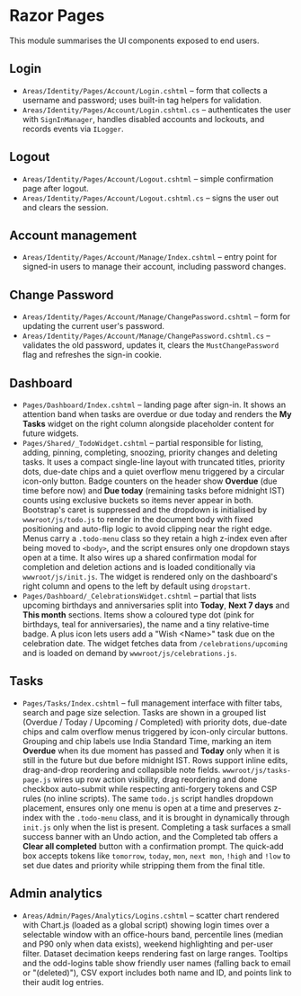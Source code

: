# Razor Pages

This module summarises the UI components exposed to end users.

## Login
* `Areas/Identity/Pages/Account/Login.cshtml` – form that collects a username and password; uses built-in tag helpers for validation.
* `Areas/Identity/Pages/Account/Login.cshtml.cs` – authenticates the user with `SignInManager`, handles disabled accounts and lockouts, and records events via `ILogger`.

## Logout
* `Areas/Identity/Pages/Account/Logout.cshtml` – simple confirmation page after logout.
* `Areas/Identity/Pages/Account/Logout.cshtml.cs` – signs the user out and clears the session.

## Account management
* `Areas/Identity/Pages/Account/Manage/Index.cshtml` – entry point for signed-in users to manage their account, including password changes.

## Change Password
* `Areas/Identity/Pages/Account/Manage/ChangePassword.cshtml` – form for updating the current user's password.
* `Areas/Identity/Pages/Account/Manage/ChangePassword.cshtml.cs` – validates the old password, updates it, clears the `MustChangePassword` flag and refreshes the sign-in cookie.

## Dashboard
* `Pages/Dashboard/Index.cshtml` – landing page after sign-in. It shows an attention band when tasks are overdue or due today and renders the **My Tasks** widget on the right column alongside placeholder content for future widgets.
* `Pages/Shared/_TodoWidget.cshtml` – partial responsible for listing, adding, pinning, completing, snoozing, priority changes and deleting tasks. It uses a compact single-line layout with truncated titles, priority dots, due-date chips and a quiet overflow menu triggered by a circular icon-only button. Badge counters on the header show **Overdue** (due time before now) and **Due today** (remaining tasks before midnight IST) counts using exclusive buckets so items never appear in both. Bootstrap's caret is suppressed and the dropdown is initialised by `wwwroot/js/todo.js` to render in the document body with fixed positioning and auto-flip logic to avoid clipping near the right edge. Menus carry a `.todo-menu` class so they retain a high z-index even after being moved to `<body>`, and the script ensures only one dropdown stays open at a time. It also wires up a shared confirmation modal for completion and deletion actions and is loaded conditionally via `wwwroot/js/init.js`. The widget is rendered only on the dashboard's right column and opens to the left by default using `dropstart`.
* `Pages/Dashboard/_CelebrationsWidget.cshtml` – partial that lists upcoming birthdays and anniversaries split into **Today**, **Next 7 days** and **This month** sections. Items show a coloured type dot (pink for birthdays, teal for anniversaries), the name and a tiny relative-time badge. A plus icon lets users add a "Wish &lt;Name&gt;" task due on the celebration date. The widget fetches data from `/celebrations/upcoming` and is loaded on demand by `wwwroot/js/celebrations.js`.

## Tasks
* `Pages/Tasks/Index.cshtml` – full management interface with filter tabs, search and page size selection. Tasks are shown in a grouped list (Overdue / Today / Upcoming / Completed) with priority dots, due-date chips and calm overflow menus triggered by icon-only circular buttons. Grouping and chip labels use India Standard Time, marking an item **Overdue** when its due moment has passed and **Today** only when it is still in the future but due before midnight IST. Rows support inline edits, drag-and-drop reordering and collapsible note fields. `wwwroot/js/tasks-page.js` wires up row action visibility, drag reordering and done checkbox auto-submit while respecting anti-forgery tokens and CSP rules (no inline scripts). The same `todo.js` script handles dropdown placement, ensures only one menu is open at a time and preserves z-index with the `.todo-menu` class, and it is brought in dynamically through `init.js` only when the list is present. Completing a task surfaces a small success banner with an Undo action, and the Completed tab offers a **Clear all completed** button with a confirmation prompt. The quick-add box accepts tokens like `tomorrow`, `today`, `mon`, `next mon`, `!high` and `!low` to set due dates and priority while stripping them from the final title.

## Admin analytics
* `Areas/Admin/Pages/Analytics/Logins.cshtml` – scatter chart rendered with Chart.js (loaded as a global script) showing login times over a selectable window with an office-hours band, percentile lines (median and P90 only when data exists), weekend highlighting and per-user filter. Dataset decimation keeps rendering fast on large ranges. Tooltips and the odd-logins table show friendly user names (falling back to email or "(deleted)"), CSV export includes both name and ID, and points link to their audit log entries.
